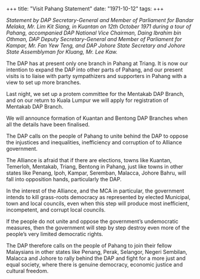 +++ 
title: "Visit Pahang Statement"
date: "1971-10-12"
tags:
+++

_Statement by DAP Secretary-General and Member of Parliament for Bandar Melaka, Mr. Lim Kit Siang, in Kuantan on 12th October 1971 during a tour of Pahang, accompanied DAP National Vice Chairman, Daing Ibrahim bin Othman, DAP Deputy Secretary-General and Member of Parliament for Kampar, Mr. Fan Yew Teng, and DAP Johore State Secretary and Johore State Assemblyman for Kluang, Mr. Lee Kaw._

The DAP has at present only one branch in Pahang at Triang. It is now our intention to expand the DAP into other parts of Pahang, and our present visits is to liaise with party sympathizers and supporters in Pahang with a view to set up more branches.

Last night, we set up a protem committee for the Mentakab DAP Branch, and on our return to Kuala Lumpur we will apply for registration of Mentakab DAP Branch.

We will announce formation of Kuantan and Bentong DAP Branches when all the details have been finalised.</u>

The DAP calls on the people of Pahang to unite behind the DAP to oppose the injustices and inequalities, inefficiency and corruption of to Alliance government.

The Alliance is afraid that if there are elections, towns like Kuantan, Temerloh, Mentakab, Triang, Bentong in Pahang, just like towns in other states like Penang, Ipoh, Kampar, Seremban, Malacca, Johore Bahru, will fall into opposition hands, particularly the DAP.

In the interest of the Alliance, and the MCA in particular, the government intends to kill grass-roots democracy as represented by elected Municipal, town and local councils, even when this step will produce most inefficient, incompetent, and corrupt local councils.

If the people do not unite and oppose the government’s undemocratic measures, then the government will step by step destroy even more of the people’s very limited democratic rights.

The DAP therefore calls on the people of Pahang to join their fellow Malaysians in other states like Penang, Perak, Selangor, Negeri Sembilan, Malacca and Johore to rally behind the DAP and fight for a more just and equal society, where there is genuine democracy, economic justice and cultural freedom.
 
